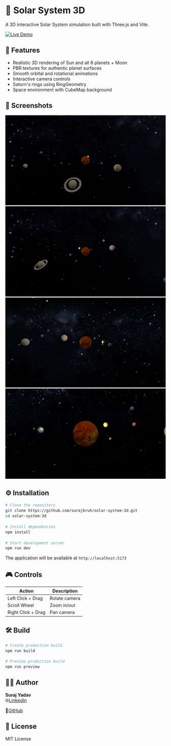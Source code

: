 # 🌌 Solar System 3D

A 3D interactive Solar System simulation built with Three.js and Vite.

[![Live Demo](https://img.shields.io/badge/Live%20Demo-Available-brightgreen)](https://solar-system-3-d-bay.vercel.app)

## 🚀 Features

- Realistic 3D rendering of Sun and all 8 planets + Moon
- PBR textures for authentic planet surfaces
- Smooth orbital and rotational animations
- Interactive camera controls
- Saturn's rings using RingGeometry
- Space environment with CubeMap background

## 📸 Screenshots

![Solar System Overview](public/screenshots/solar-system-overview.png)
![Planets Close-up](public/screenshots/planets-close-up.png)
![Saturn with Rings](public/screenshots/saturn-with-rings.png)
![Space Environment](public/screenshots/space-environment.png)

## ⚙️ Installation

```bash
# Clone the repository
git clone https://github.com/surajbruh/solar-system-3d.git
cd solar-system-3d

# Install dependencies
npm install

# Start development server
npm run dev
```

The application will be available at `http://localhost:5173`

## 🎮 Controls

| Action | Description |
|--------|--------------|
| Left Click + Drag | Rotate camera |
| Scroll Wheel | Zoom in/out |
| Right Click + Drag | Pan camera |

## 🛠️ Build

```bash
# Create production build
npm run build

# Preview production build
npm run preview
```

## 🧑‍💻 Author

**Suraj Yadav**  
🌐[LinkedIn](https://www.linkedin.com/in/suraj-yadav-b15a1b36b)

📖[GitHub](https://github.com/surajbruh)

## 📄 License

MIT License
